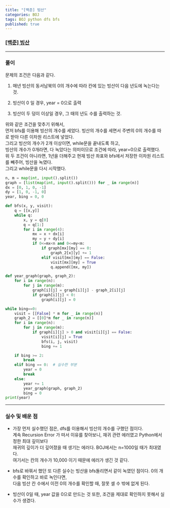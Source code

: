 ```yaml
---
title: "[백준] 빙산"
categories: BOJ
tags: BOJ python dfs bfs
published: true
---
```


### [[백준] 빙산](https://www.acmicpc.net/problem/2573)

---

### 풀이

문제의 조건은 다음과 같다.

1. 매년 빙산의 동서남북의 0의 개수에 따라 칸에 있는 빙산이 다음 년도에 녹는다는 것.

2. 빙산이 0 일 경우, year = 0으로 출력

3. 빙산이 두 덩이 이상일 경우, 그 때의 년도 수를 출력하는 것.

위와 같은 조건을 맞추기 위해서,  
먼저 bfs를 이용해 빙산의 개수를 세었다. 빙산의 개수를 세면서 주변의 0의 개수를 따로 받아 다른 이차원 리스트에 넣었다.  
그리고 빙산의 개수가 2개 이상이면, while문을 끝내도록 하고,  
빙산의 개수가 0개라면, 다 녹았다는 의미이므로 조건에 따라, year=0으로 출력했다.  
위 두 조건이 아니라면, 1년을 더해주고 현재 빙산 좌표와 bfs에서 저장한 이차원 리스트를 빼주어, 빙산을 녹였다.  
그리고 while문을 다시 시작했다.

```python
n, m = map(int, input().split())
graph = [list(map(int, input().split())) for _ in range(n)]
dx = [0, 1, 0, -1]
dy = [1, 0, -1, 0]
year, bing = 0, 0

def bfs(x, y, visit):
    q = [[x,y]]
    while q:
        x, y = q[0]
        q = q[1:]
        for i in range(4):
            mx = x + dx[i]
            my = y + dy[i]
            if 0<=mx<n and 0<=my<m:
                if graph[mx][my] == 0:
                    graph_2[x][y] += 1
                elif visit[mx][my] == False:
                    visit[mx][my] = True
                    q.append([mx, my])

def year_graph(graph, graph_2):
    for i in range(n):
        for j in range(m):
            graph[i][j] = graph[i][j] - graph_2[i][j]
            if graph[i][j] < 0:
                graph[i][j] = 0

while bing==0:
    visit = [[False] * m for _ in range(n)]
    graph_2 = [[0]*m for _ in range(n)]
    for i in range(n):
        for j in range(m):
            if graph[i][j] > 0 and visit[i][j] == False:
                visit[i][j] = True
                bfs(i, j, visit)
                bing += 1

    if bing >= 2:
        break
    elif bing == 0:  # 실수한 부분
        year = 0
        break
    else:
        year += 1
        year_graph(graph, graph_2)
        bing = 0
print(year)


```

---

### 실수 및 배운 점

- 가장 먼저 실수했던 점은, dfs를 이용해서 빙산의 개수를 구했던 점이다.  
  계속 Recursion Error 가 떠서 이유를 찾아보니, 재귀 관련 에러였고 Python에서 정한 최대 깊이보다  
  재귀의 깊이가 더 깊어졌을 때 생기는 에러다. BOJ에서는 n=1000일 때가 최대였다.  
  여기서는 칸의 개수가 10,000 이기 때문에 에러가 생긴 것 같다.

- bfs로 바꿔서 했던 또 다른 실수는 빙산을 bfs돌리면서 같이 녹였던 점이다. 0의 개수를 확인하고 바로 녹인다면,  
  다음 빙산 칸 수에서 이전 0의 개수를 확인할 때, 잘못 셀 수 밖에 없게 된다.

- 빙산이 0일 때, year 값을 0으로 만드는 것 또한, 조건을 제대로 확인하지 못해서 실수가 생겼다.
